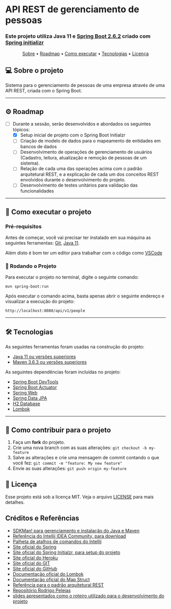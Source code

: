 # API REST de gerenciamento de pessoas
###  Este projeto utiliza Java 11 e [Spring Boot 2.6.2](https://github.com/spring-projects/spring-boot/releases/tag/v2.6.2) criado com [Spring initializr](https://start.spring.io/)

<p align="center">
 <a href="#-sobre-o-projeto">Sobre</a> •
 <a href="#-roadmap">Roadmap</a> •
 <a href="#-como-executar-o-projeto">Como executar</a> • 
 <a href="#-tecnologias">Tecnologias</a> •  
 <a href="#user-content--licença">Licença</a>
</p>

## 💻 Sobre o projeto

Sistema para o gerenciamento de pessoas de uma empresa através de uma API REST, criada com o Spring Boot.

---

## ⚙️ Roadmap

- [ ] Durante a sessão, serão desenvolvidos e abordados os seguintes tópicos:
  - [X] Setup inicial de projeto com o Spring Boot Initialzr
  - [ ] Criação de modelo de dados para o mapeamento de entidades em bancos de dados
  - [ ] Desenvolvimento de operações de gerenciamento de usuários (Cadastro, leitura, atualização e remoção de pessoas de um sistema).
  - [ ] Relação de cada uma das operações acima com o padrão arquitetural REST, e a explicação de cada um dos conceitos REST envolvidos durante o desenvolvimento do projeto.
  - [ ] Desenvolvimento de testes unitários para validação das funcionalidades

---
## 🚀 Como executar o projeto

### Pré-requisitos

Antes de começar, você vai precisar ter instalado em sua máquina as seguintes ferramentas: [Git](https://git-scm.com), [Java 11](https://jdk.java.net/java-se-ri/11).

Além disto é bom ter um editor para trabalhar com o código como [VSCode](https://code.visualstudio.com/)

### 🎲 Rodando o Projeto 

Para executar o projeto no terminal, digite o seguinte comando:

```shell script
mvn spring-boot:run 
```

Após executar o comando acima, basta apenas abrir o seguinte endereço e visualizar a execução do projeto:

```
http://localhost:8080/api/v1/people
```


---
## 🛠 Tecnologias

As seguintes ferramentas foram usadas na construção do projeto:

- [Java 11 ou versões superiores](https://laravel.com/docs)
- [Maven 3.6.3 ou versões superiores](https://nodejs.org/en/)

As seguintes dependências foram incluidas no projeto:
- [Spring Boot DevTools](https://docs.spring.io/spring-boot/docs/current/reference/html/using.html#using.devtools)
- [Spring Boot Actuator](https://docs.spring.io/spring-boot/docs/current/reference/html/actuator.html)
- [Spring Web](https://docs.spring.io/spring-boot/docs/current/reference/html/web.html#web)
- [Spring Data JPA](https://spring.io/projects/spring-data-jpa)
- [H2 Database](https://www.h2database.com/html/main.html)
- [Lombok](https://projectlombok.org/)
---
## 💪 Como contribuir para o projeto

1. Faça um **fork** do projeto.
2. Crie uma nova branch com as suas alterações: `git checkout -b my-feature`
3. Salve as alterações e crie uma mensagem de commit contando o que você fez: `git commit -m "feature: My new feature"`
4. Envie as suas alterações: `git push origin my-feature`

## 📝 Licença

Esse projeto está sob a licença MIT. Veja o arquivo [LICENSE](../LICENSE) para mais detalhes.

## Créditos e Referências

* [SDKMan! para gerenciamento e instalação do Java e Maven](https://sdkman.io/)
* [Referência do Intellij IDEA Community, para download](https://www.jetbrains.com/idea/download)
* [Palheta de atalhos de comandos do Intellij](https://resources.jetbrains.com/storage/products/intellij-idea/docs/IntelliJIDEA_ReferenceCard.pdf)
* [Site oficial do Spring](https://spring.io/)
* [Site oficial do Spring Initialzr, para setup do projeto](https://start.spring.io/)
* [Site oficial do Heroku](https://www.heroku.com/)
* [Site oficial do GIT](https://git-scm.com/)
* [Site oficial do GitHub](http://github.com/)
* [Documentação oficial do Lombok](https://projectlombok.org/)
* [Documentação oficial do Map Struct](https://mapstruct.org/)
* [Referência para o padrão arquitetural REST](https://restfulapi.net/)
* [Repositório Rodrigo Peleias](https://github.com/rpeleias-v1/personapi_digital_innovation_one)
* [slides apresentados como o roteiro utilizado para o desenvolvimento do projeto](https://drive.google.com/file/d/1crVPOVl6ok2HeYjh3fjQuGQn2lDZVHrn/view?usp=sharing)